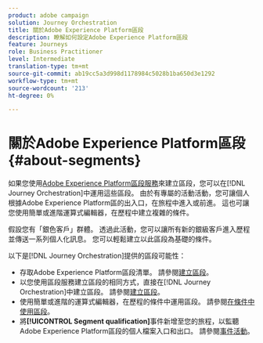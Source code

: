```yaml
---
product: adobe campaign
solution: Journey Orchestration
title: 關於Adobe Experience Platform區段
description: 瞭解如何設定Adobe Experience Platform區段
feature: Journeys
role: Business Practitioner
level: Intermediate
translation-type: tm+mt
source-git-commit: ab19cc5a3d998d1178984c5028b1ba650d3e1292
workflow-type: tm+mt
source-wordcount: '213'
ht-degree: 0%

---
```



# 關於Adobe Experience Platform區段{#about-segments}

如果您使用[Adobe Experience Platform區段服務](https://docs.adobe.com/content/help/en/experience-platform/segmentation/home.html)來建立區段，您可以在[!DNL Journey Orchestration]中運用這些區段。 由於有專屬的活動活動，您可讓個人根據Adobe Experience Platform區的出入口，在旅程中進入或前進。 這也可讓您使用簡單或進階運算式編輯器，在歷程中建立複雜的條件。

假設您有「銀色客戶」群體。 透過此活動，您可以讓所有新的銀級客戶進入歷程並傳送一系列個人化訊息。 您可以輕鬆建立以此區段為基礎的條件。

以下是[!DNL Journey Orchestration]提供的區段可能性：

* 存取Adobe Experience Platform區段清單。 請參閱[建立區段](../segment/creating-a-segment.md)。
* 以您使用區段服務建立區段的相同方式，直接在[!DNL Journey Orchestration]中建立區段。 請參閱[建立區段](../segment/creating-a-segment.md)。
* 使用簡單或進階的運算式編輯器，在歷程的條件中運用區段。 請參閱[在條件中使用區段](../segment/using-a-segment.md)。
* 將&#x200B;**[!UICONTROL Segment qualification]**&#x200B;事件新增至您的旅程，以監聽Adobe Experience Platform區段的個人檔案入口和出口。 請參閱[事件活動](../building-journeys/segment-qualification-events.md)。
